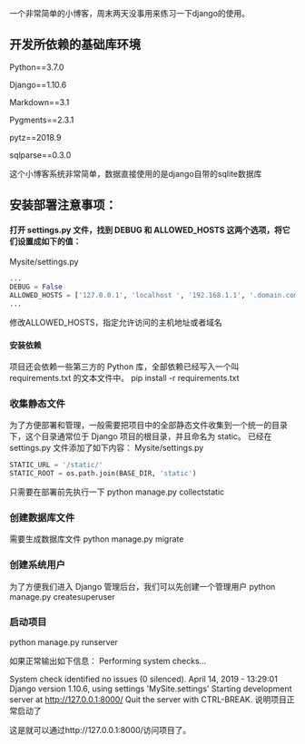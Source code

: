 一个非常简单的小博客，周末两天没事用来练习一下django的使用。

## 开发所依赖的基础库环境

Python==3.7.0

Django==1.10.6

Markdown==3.1

Pygments==2.3.1

pytz==2018.9

sqlparse==0.3.0

这个小博客系统非常简单，数据直接使用的是django自带的sqlite数据库

## 安装部署注意事项：

#### 打开 settings.py 文件，找到 DEBUG 和 ALLOWED_HOSTS 这两个选项，将它们设置成如下的值：

Mysite/settings.py
```python
...
DEBUG = False
ALLOWED_HOSTS = ['127.0.0.1', 'localhost ', '192.168.1.1', '.domain.com']
...
```
修改ALLOWED_HOSTS，指定允许访问的主机地址或者域名

#### 安装依赖
项目还会依赖一些第三方的 Python 库，全部依赖已经写入一个叫 requirements.txt 的文本文件中。
pip install -r requirements.txt

### 收集静态文件

为了方便部署和管理，一般需要把项目中的全部静态文件收集到一个统一的目录下，这个目录通常位于 Django 项目的根目录，并且命名为 static。
已经在settings.py 文件添加了如下内容：
Mysite/settings.py
```python
STATIC_URL = '/static/'
STATIC_ROOT = os.path.join(BASE_DIR, 'static')
```
只需要在部署前先执行一下 
python manage.py collectstatic

### 创建数据库文件
需要生成数据库文件
python manage.py migrate

### 创建系统用户
为了方便我们进入 Django 管理后台，我们可以先创建一个管理用户
python manage.py createsuperuser

### 启动项目
python manage.py runserver

如果正常输出如下信息：
Performing system checks...

System check identified no issues (0 silenced).
April 14, 2019 - 13:29:01
Django version 1.10.6, using settings 'MySite.settings'
Starting development server at http://127.0.0.1:8000/
Quit the server with CTRL-BREAK.
说明项目正常启动了

这是就可以通过http://127.0.0.1:8000/访问项目了。
